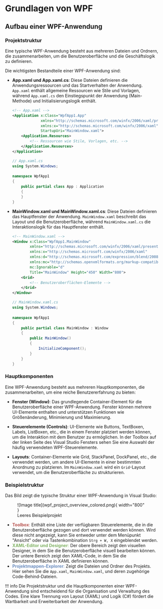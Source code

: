 # Grundlagen von WPF

## Aufbau einer WPF-Anwendung

### Projektstruktur

Eine typische WPF-Anwendung besteht aus mehreren Dateien und Ordnern, die zusammenarbeiten, um die Benutzeroberfläche und die Geschäftslogik zu definieren. 

Die wichtigsten Bestandteile einer WPF-Anwendung sind:

- **App.xaml und App.xaml.cs**: Diese Dateien definieren die Anwendungsressourcen und das Startverhalten der Anwendung. `App.xaml` enthält allgemeine Ressourcen wie Stile und Vorlagen, während `App.xaml.cs` den Einstiegspunkt der Anwendung (Main-Methode) und Initialisierungslogik enthält.
  
  ```xml
  <!-- App.xaml -->
  <Application x:Class="WpfApp1.App"
               xmlns="http://schemas.microsoft.com/winfx/2006/xaml/presentation"
               xmlns:x="http://schemas.microsoft.com/winfx/2006/xaml"
               StartupUri="MainWindow.xaml">
      <Application.Resources>
          <!-- Ressourcen wie Stile, Vorlagen, etc. -->
      </Application.Resources>
  </Application>
  ```

  ```csharp
  // App.xaml.cs
  using System.Windows;

  namespace WpfApp1
  {
      public partial class App : Application
      {
      }
  }
  ```

- **MainWindow.xaml und MainWindow.xaml.cs**: Diese Dateien definieren das Hauptfenster der Anwendung. `MainWindow.xaml` beschreibt das Layout und die Benutzeroberfläche, während `MainWindow.xaml.cs` die Interaktionslogik für das Hauptfenster enthält.

  ```xml
  <!-- MainWindow.xaml -->
  <Window x:Class="WpfApp1.MainWindow"
          xmlns="http://schemas.microsoft.com/winfx/2006/xaml/presentation"
          xmlns:x="http://schemas.microsoft.com/winfx/2006/xaml"
          xmlns:d="http://schemas.microsoft.com/expression/blend/2008"
          xmlns:mc="http://schemas.openxmlformats.org/markup-compatibility/2006"
          mc:Ignorable="d"
          Title="MainWindow" Height="450" Width="800">
      <Grid>
          <!-- Benutzeroberflächen-Elemente -->
      </Grid>
  </Window>
  ```

  ```csharp
  // MainWindow.xaml.cs
  using System.Windows;

  namespace WpfApp1
  {
      public partial class MainWindow : Window
      {
          public MainWindow()
          {
              InitializeComponent();
          }
      }
  }
  
  ```

### Hauptkomponenten

Eine WPF-Anwendung besteht aus mehreren Hauptkomponenten, die zusammenarbeiten, um eine reiche Benutzererfahrung zu bieten:

- **Fenster (Window)**: Das grundlegende Container-Element für die Benutzeroberfläche einer WPF-Anwendung. Fenster können mehrere UI-Elemente enthalten und unterstützen Funktionen wie Größenänderung, Minimierung und Maximierung.

- **Steuerelemente (Controls)**: UI-Elemente wie Buttons, TextBoxen, Labels, ListBoxen, etc., die in einem Fenster platziert werden können, um die Interaktion mit dem Benutzer zu ermöglichen. In der Toolbox auf der linken Seite des Visual Studio Fensters sehen Sie eine Auswahl der häufig verwendeten WPF-Steuerelemente.

- **Layouts**: Container-Elemente wie Grid, StackPanel, DockPanel, etc., die verwendet werden, um andere UI-Elemente in einer bestimmten Anordnung zu platzieren. Im `MainWindow.xaml` wird ein `Grid`-Layout verwendet, um die Benutzeroberfläche zu strukturieren.

### Beispielstruktur

Das Bild zeigt die typische Struktur einer WPF-Anwendung in Visual Studio:

<figure markdown="span">
  ![Image title](wpf_project_overview_colored.png){ width="800" }
  <figcaption>Leeres Beispielprojekt</figcaption>
</figure>

- <span style="color: #B85450">**Toolbox**: </span>Enthält eine Liste der verfügbaren Steuerelemente, die in die Benutzeroberfläche gezogen und dort verwendet werden können. Wird diese nicht angezeigt, kann Sie entweder unter dem Menüpunkt "Ansicht" oder via Tastenkombination `Strg + W, X` eingeblendet werden.
- <span style="color: #82B366">**XAML-Editor und Designer**: </span>Der obere Bereich zeigt den visuellen Designer, in dem Sie die Benutzeroberfläche visuell bearbeiten können. Der untere Bereich zeigt den XAML-Code, in dem Sie die Benutzeroberfläche in XAML definieren können.
- <span style="color: #6C8EBF">**Projektmappen-Explorer**: </span>Zeigt die Dateien und Ordner des Projekts. Hier sehen Sie die `App.xaml`, `MainWindow.xaml`, und deren zugehörige Code-Behind-Dateien.

!!! info
    Die Projektstruktur und die Hauptkomponenten einer WPF-Anwendung sind entscheidend für die Organisation und Verwaltung des Codes. Eine klare Trennung von Layout (XAML) und Logik (C#) fördert die Wartbarkeit und Erweiterbarkeit der Anwendung.